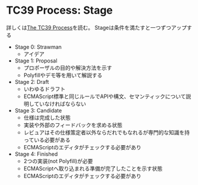 # TC39 Process: Stage

詳しくは[The TC39 Process](https://tc39.github.io/process-document/ "The TC39 Process")を読む。
Stageは条件を満たすと一つずつアップする

-   Stage 0: Strawman
    -   アイデア
-   Stage 1: Proposal
    -   プロポーザルの目的や解決方法を示す
    -   Polyfillやデモ等を用いて解説する
-   Stage 2: Draft
    -   いわゆるドラフト
    -   ECMAScript標準と同じルールでAPIや構文、セマンティックについて説明していなければならない
-   Stage 3: Candidate
    -   仕様は完成した状態
    -   実装や外部のフィードバックを求める状態
    -   レビュアはその仕様策定者以外ならだれでもなれるが専門的な知識を持っている必要がある
    -   ECMAScriptのエディタがチェックする必要があり 
-   Stage 4: Finished
    -   2つの実装(not Polyfill)が必要
    -   ECMAScriptへ取り込まれる準備が完了したことを示す状態
    -   ECMAScriptのエディタがチェックする必要があり
